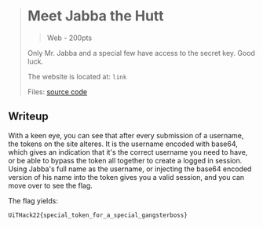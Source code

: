 ># Meet Jabba the Hutt
>> Web - 200pts
>
>Only Mr. Jabba and a special few have access to the secret key. Good luck. 
>
>The website is located at: `link`
>
>Files: [source code](./scr/)

## Writeup

With a keen eye, you can see that after every submission of a username, the tokens on the site alteres. It is the username encoded with base64, which gives an indication that it's the correct username you need to have, or be able to bypass the token all together to create a logged in session. Using Jabba's full name as the username, or injecting the base64 encoded version of his name into the token gives you a valid session, and you can move over to see the flag. 

The flag yields: 
```
UiTHack22{special_token_for_a_special_gangsterboss}
```
